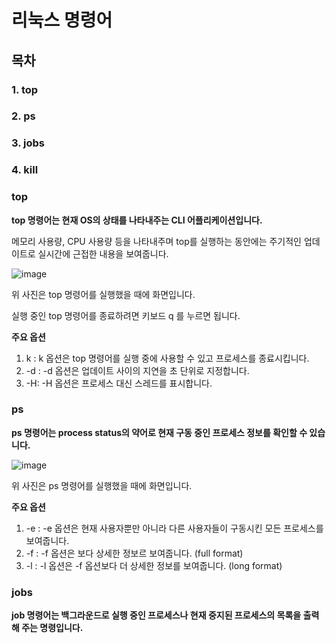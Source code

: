 # **리눅스 명령어**


## **목차**


### 1. top


### 2. ps


### 3. jobs


### 4. kill


### **top**

**top 명령어는 현재 OS의 상태를 나타내주는 CLI 어플리케이션입니다.**

메모리 사용량, CPU 사용량 등을 나타내주며 top를 실행하는 동안에는 주기적인 업데이트로 실시간에 근접한 내용을 보여줍니다.

![image](https://github.com/wook0208/wook/assets/171239640/5c5f7c6f-69b6-4efe-bf08-36f37245b86a)

위 사진은 top 명령어를 실행했을 때에 화면입니다.

실행 중인 top 명령어를 종료하려면 키보드 q 를 누르면 됩니다.

**주요 옵션**
1. k : k 옵션은 top 명령어를 실행 중에 사용할 수 있고 프로세스를 종료시킵니다.
2. -d <delay> : -d 옵션은 업데이트 사이의 지연을 초 단위로 지정합니다.
3. -H: -H 옵션은 프로세스 대신 스레드를 표시합니다.

### **ps**
**ps 명령어는 process status의 약어로 현재 구동 중인 프로세스 정보를 확인할 수 있습니다.**


![image](https://github.com/wook0208/wook/assets/171239640/852d449e-1990-4bd9-9ae5-f10740317244)

위 사진은 ps 명령어를 실행했을 때에 화면입니다.

**주요 옵션**
1. -e : -e 옵션은 현재 사용자뿐만 아니라 다른 사용자들이 구동시킨 모든 프로세스를 보여줍니다.
2. -f : -f 옵션은 보다 상세한 정보르 보여줍니다. (full format)
3. -l : -l 옵션은 -f 옵션보다 더 상세한 정보를 보여줍니다. (long format)

### **jobs**
**job 명령어는 백그라운드로 실행 중인 프로세스나 현재 중지된 프로세스의 목록을 출력해 주는 명령입니다.**


